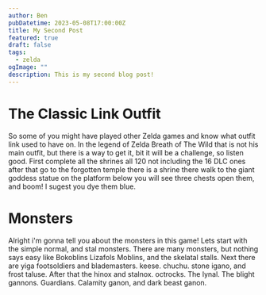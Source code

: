 ```yaml
---
author: Ben
pubDatetime: 2023-05-08T17:00:00Z
title: My Second Post
featured: true
draft: false
tags:
  - zelda
ogImage: ""
description: This is my second blog post!
---
```


# The Classic Link Outfit

So some of you might have played other Zelda games and know what outfit link used to have on. In the legend of Zelda Breath of The Wild that is not his main outfit, but there is a way to get it, bit it will be a challenge, so listen good. First complete all the shrines all 120 not including the 16 DLC ones after that go to the forgotten temple there is a shrine there walk to the giant goddess statue on the platform below you will see three chests open them, and boom! I sugest you dye them blue.

# Monsters

Alright i'm gonna tell you about the monsters in this game! Lets start with the simple normal, and stal monsters. There are many monsters, but nothing says easy like Bokoblins Lizafols Moblins, and the skelatal stalls. Next there are yiga footsoldiers and blademasters. keese. chuchu. stone igano, and frost taluse. After that the hinox and stalnox. octrocks. The lynal. The blight gannons. Guardians. Calamity ganon, and dark beast ganon.
